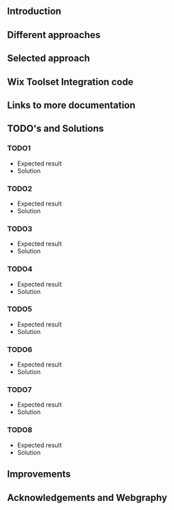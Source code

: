 ﻿## Introduction
 
 
 ## Different approaches
 
 ## Selected approach
 
 ## Wix Toolset Integration code
 
 ## Links to more documentation
 
 ## TODO's and Solutions
 
 ### TODO1
 * Expected result
 * Solution
 ### TODO2
  * Expected result
 * Solution
 ### TODO3
  * Expected result
 * Solution
 ### TODO4
  * Expected result
 * Solution
 ### TODO5
  * Expected result
 * Solution
 ### TODO6
  * Expected result
 * Solution
  ### TODO7
   * Expected result
 * Solution
  ### TODO8
   * Expected result
 * Solution
 
 ## Improvements
 
 ## Acknowledgements and Webgraphy


